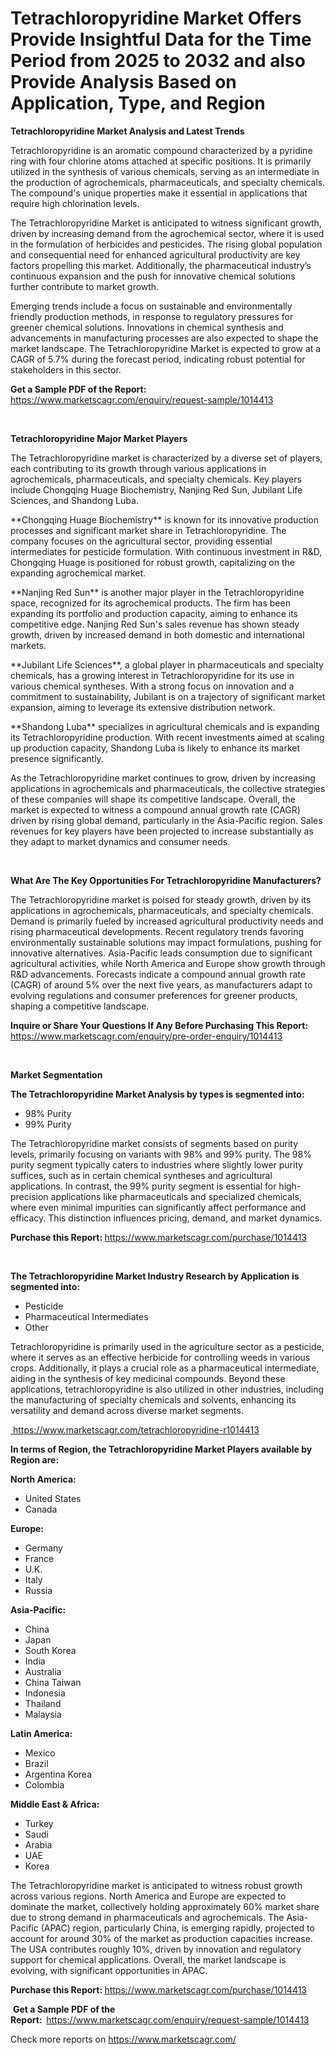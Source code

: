 <p><h1>Tetrachloropyridine Market Offers Provide Insightful Data for the Time Period from 2025 to 2032 and also Provide Analysis Based on Application, Type, and Region</h1></p><p><strong>Tetrachloropyridine Market Analysis and Latest Trends</strong></p>
<p><p>Tetrachloropyridine is an aromatic compound characterized by a pyridine ring with four chlorine atoms attached at specific positions. It is primarily utilized in the synthesis of various chemicals, serving as an intermediate in the production of agrochemicals, pharmaceuticals, and specialty chemicals. The compound's unique properties make it essential in applications that require high chlorination levels.</p><p>The Tetrachloropyridine Market is anticipated to witness significant growth, driven by increasing demand from the agrochemical sector, where it is used in the formulation of herbicides and pesticides. The rising global population and consequential need for enhanced agricultural productivity are key factors propelling this market. Additionally, the pharmaceutical industry’s continuous expansion and the push for innovative chemical solutions further contribute to market growth.</p><p>Emerging trends include a focus on sustainable and environmentally friendly production methods, in response to regulatory pressures for greener chemical solutions. Innovations in chemical synthesis and advancements in manufacturing processes are also expected to shape the market landscape. The Tetrachloropyridine Market is expected to grow at a CAGR of 5.7% during the forecast period, indicating robust potential for stakeholders in this sector.</p></p>
<p><strong>Get a Sample PDF of the Report:&nbsp;</strong> <a href="https://www.marketscagr.com/enquiry/request-sample/1014413?utm_campaign=3298&utm_medium=2&utm_source=Github&utm_content=ia&utm_term=06032025&utm_id=tetrachloropyridine">https://www.marketscagr.com/enquiry/request-sample/1014413</a></p>
<p>&nbsp;</p>
<p><strong>Tetrachloropyridine Major Market Players</strong></p>
<p><p>The Tetrachloropyridine market is characterized by a diverse set of players, each contributing to its growth through various applications in agrochemicals, pharmaceuticals, and specialty chemicals. Key players include Chongqing Huage Biochemistry, Nanjing Red Sun, Jubilant Life Sciences, and Shandong Luba.</p><p>**Chongqing Huage Biochemistry** is known for its innovative production processes and significant market share in Tetrachloropyridine. The company focuses on the agricultural sector, providing essential intermediates for pesticide formulation. With continuous investment in R&D, Chongqing Huage is positioned for robust growth, capitalizing on the expanding agrochemical market.</p><p>**Nanjing Red Sun** is another major player in the Tetrachloropyridine space, recognized for its agrochemical products. The firm has been expanding its portfolio and production capacity, aiming to enhance its competitive edge. Nanjing Red Sun's sales revenue has shown steady growth, driven by increased demand in both domestic and international markets.</p><p>**Jubilant Life Sciences**, a global player in pharmaceuticals and specialty chemicals, has a growing interest in Tetrachloropyridine for its use in various chemical syntheses. With a strong focus on innovation and a commitment to sustainability, Jubilant is on a trajectory of significant market expansion, aiming to leverage its extensive distribution network.</p><p>**Shandong Luba** specializes in agricultural chemicals and is expanding its Tetrachloropyridine production. With recent investments aimed at scaling up production capacity, Shandong Luba is likely to enhance its market presence significantly.</p><p>As the Tetrachloropyridine market continues to grow, driven by increasing applications in agrochemicals and pharmaceuticals, the collective strategies of these companies will shape its competitive landscape. Overall, the market is expected to witness a compound annual growth rate (CAGR) driven by rising global demand, particularly in the Asia-Pacific region. Sales revenues for key players have been projected to increase substantially as they adapt to market dynamics and consumer needs.</p></p>
<p>&nbsp;</p>
<p><strong>What Are The Key Opportunities For Tetrachloropyridine Manufacturers?</strong></p>
<p><p>The Tetrachloropyridine market is poised for steady growth, driven by its applications in agrochemicals, pharmaceuticals, and specialty chemicals. Demand is primarily fueled by increased agricultural productivity needs and rising pharmaceutical developments. Recent regulatory trends favoring environmentally sustainable solutions may impact formulations, pushing for innovative alternatives. Asia-Pacific leads consumption due to significant agricultural activities, while North America and Europe show growth through R&D advancements. Forecasts indicate a compound annual growth rate (CAGR) of around 5% over the next five years, as manufacturers adapt to evolving regulations and consumer preferences for greener products, shaping a competitive landscape.</p></p>
<p><strong>Inquire or Share Your Questions If Any Before Purchasing This Report:</strong> <a href="https://www.marketscagr.com/enquiry/pre-order-enquiry/1014413?utm_campaign=3298&utm_medium=2&utm_source=Github&utm_content=ia&utm_term=06032025&utm_id=tetrachloropyridine">https://www.marketscagr.com/enquiry/pre-order-enquiry/1014413</a></p>
<p>&nbsp;</p>
<p><strong>Market Segmentation</strong></p>
<p><strong>The Tetrachloropyridine Market Analysis by types is segmented into:</strong></p>
<p><ul><li>98% Purity</li><li>99% Purity</li></ul></p>
<p><p>The Tetrachloropyridine market consists of segments based on purity levels, primarily focusing on variants with 98% and 99% purity. The 98% purity segment typically caters to industries where slightly lower purity suffices, such as in certain chemical syntheses and agricultural applications. In contrast, the 99% purity segment is essential for high-precision applications like pharmaceuticals and specialized chemicals, where even minimal impurities can significantly affect performance and efficacy. This distinction influences pricing, demand, and market dynamics.</p></p>
<p><strong>Purchase this Report:&nbsp;</strong><a href="https://www.marketscagr.com/purchase/1014413?utm_campaign=3298&utm_medium=2&utm_source=Github&utm_content=ia&utm_term=06032025&utm_id=tetrachloropyridine">https://www.marketscagr.com/purchase/1014413</a></p>
<p>&nbsp;</p>
<p><strong>The Tetrachloropyridine Market Industry Research by Application is segmented into:</strong></p>
<p><ul><li>Pesticide</li><li>Pharmaceutical Intermediates</li><li>Other</li></ul></p>
<p><p>Tetrachloropyridine is primarily used in the agriculture sector as a pesticide, where it serves as an effective herbicide for controlling weeds in various crops. Additionally, it plays a crucial role as a pharmaceutical intermediate, aiding in the synthesis of key medicinal compounds. Beyond these applications, tetrachloropyridine is also utilized in other industries, including the manufacturing of specialty chemicals and solvents, enhancing its versatility and demand across diverse market segments.</p></p>
<p><a href="https://www.marketscagr.com/tetrachloropyridine-r1014413?utm_campaign=3298&utm_medium=2&utm_source=Github&utm_content=ia&utm_term=06032025&utm_id=tetrachloropyridine">&nbsp;https://www.marketscagr.com/tetrachloropyridine-r1014413</a></p>
<p><strong>In terms of Region, the Tetrachloropyridine Market Players available by Region are:</strong></p>
<p>
    <p> <strong> North America: </strong>
        <ul>
            <li>United States</li>
            <li>Canada</li>
        </ul>
        </p> 
    <p> <strong> Europe: </strong>
        <ul>
            <li>Germany</li>
            <li>France</li>
            <li>U.K.</li>
            <li>Italy</li>
            <li>Russia</li>
        </ul>
        </p> 
    <p> <strong> Asia-Pacific: </strong>
        <ul>
            <li>China</li>
            <li>Japan</li>
            <li>South Korea</li>
            <li>India</li>
            <li>Australia</li>
            <li>China Taiwan</li>
            <li>Indonesia</li>
            <li>Thailand</li>
            <li>Malaysia</li>
        </ul>
        </p> 
    <p> <strong> Latin America: </strong>
        <ul>
            <li>Mexico</li>
            <li>Brazil</li>
            <li>Argentina Korea</li>
            <li>Colombia</li>
        </ul>
        </p> 
    <p> <strong> Middle East & Africa: </strong>
        <ul>
            <li>Turkey</li>
            <li>Saudi</li>
            <li>Arabia</li>
            <li>UAE</li>
            <li>Korea</li>
        </ul>
    </p>
    </p>
<p><p>The Tetrachloropyridine market is anticipated to witness robust growth across various regions. North America and Europe are expected to dominate the market, collectively holding approximately 60% market share due to strong demand in pharmaceuticals and agrochemicals. The Asia-Pacific (APAC) region, particularly China, is emerging rapidly, projected to account for around 30% of the market as production capacities increase. The USA contributes roughly 10%, driven by innovation and regulatory support for chemical applications. Overall, the market landscape is evolving, with significant opportunities in APAC.</p></p>
<p><strong>Purchase this Report: </strong><a href="https://www.marketscagr.com/purchase/1014413?utm_campaign=3298&utm_medium=2&utm_source=Github&utm_content=ia&utm_term=06032025&utm_id=tetrachloropyridine">https://www.marketscagr.com/purchase/1014413</a></p>
<p>&nbsp;<strong>Get a Sample PDF of the Report:&nbsp;&nbsp;</strong><a href="https://www.marketscagr.com/enquiry/request-sample/1014413?utm_campaign=3298&utm_medium=2&utm_source=Github&utm_content=ia&utm_term=06032025&utm_id=tetrachloropyridine">https://www.marketscagr.com/enquiry/request-sample/1014413</a></p>
<p><strong></strong></p>
<p>Check more reports on <a href="https://www.marketscagr.com/?utm_campaign=3298&utm_medium=2&utm_source=Github&utm_content=ia&utm_term=06032025&utm_id=tetrachloropyridine">https://www.marketscagr.com/</a></p>